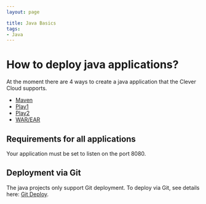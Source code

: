 ```yaml
---
layout: page

title: Java Basics
tags:
- Java
---
```


# How to deploy java applications?

At the moment there are 4 ways to create a java application that the
Clever Cloud supports.

- [Maven](/java-maven/)
- [Play1](/play-framework/#play_12x)
- [Play2](/play-framework/#play_2)
- [WAR/EAR](/java-war/)

## Requirements for all applications

Your application must be set to listen on the port 8080.

## Deployment via Git
The java projects only support Git deployment.
To deploy via Git, see details here: <a href="/git-deploy-java">Git Deploy</a>.
